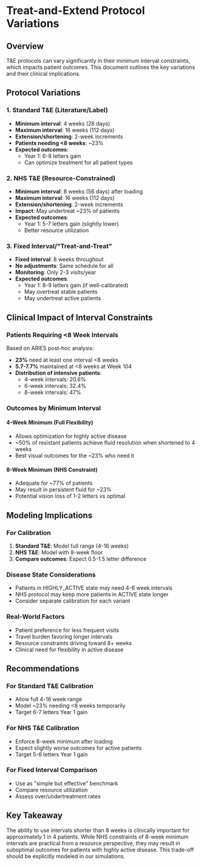 # Treat-and-Extend Protocol Variations

## Overview

T&E protocols can vary significantly in their minimum interval constraints, which impacts patient outcomes. This document outlines the key variations and their clinical implications.

## Protocol Variations

### 1. Standard T&E (Literature/Label)
- **Minimum interval**: 4 weeks (28 days)
- **Maximum interval**: 16 weeks (112 days)
- **Extension/shortening**: 2-week increments
- **Patients needing <8 weeks**: ~23%
- **Expected outcomes**: 
  - Year 1: 6-8 letters gain
  - Can optimize treatment for all patient types

### 2. NHS T&E (Resource-Constrained)
- **Minimum interval**: 8 weeks (56 days) after loading
- **Maximum interval**: 16 weeks (112 days)
- **Extension/shortening**: 2-week increments
- **Impact**: May undertreat ~23% of patients
- **Expected outcomes**:
  - Year 1: 5-7 letters gain (slightly lower)
  - Better resource utilization

### 3. Fixed Interval/"Treat-and-Treat"
- **Fixed interval**: 8 weeks throughout
- **No adjustments**: Same schedule for all
- **Monitoring**: Only 2-3 visits/year
- **Expected outcomes**:
  - Year 1: 8-9 letters gain (if well-calibrated)
  - May overtreat stable patients
  - May undertreat active patients

## Clinical Impact of Interval Constraints

### Patients Requiring <8 Week Intervals

Based on ARIES post-hoc analysis:
- **23%** need at least one interval <8 weeks
- **5.7-7.7%** maintained at <8 weeks at Week 104
- **Distribution of intensive patients**:
  - 4-week intervals: 20.6%
  - 6-week intervals: 32.4%
  - 8-week intervals: 47%

### Outcomes by Minimum Interval

#### 4-Week Minimum (Full Flexibility)
- Allows optimization for highly active disease
- ~50% of resistant patients achieve fluid resolution when shortened to 4 weeks
- Best visual outcomes for the ~23% who need it

#### 8-Week Minimum (NHS Constraint)
- Adequate for ~77% of patients
- May result in persistent fluid for ~23%
- Potential vision loss of 1-2 letters vs optimal

## Modeling Implications

### For Calibration
1. **Standard T&E**: Model full range (4-16 weeks)
2. **NHS T&E**: Model with 8-week floor
3. **Compare outcomes**: Expect 0.5-1.5 letter difference

### Disease State Considerations
- Patients in HIGHLY_ACTIVE state may need 4-6 week intervals
- NHS protocol may keep more patients in ACTIVE state longer
- Consider separate calibration for each variant

### Real-World Factors
- Patient preference for less frequent visits
- Travel burden favoring longer intervals
- Resource constraints driving toward 8+ weeks
- Clinical need for flexibility in active disease

## Recommendations

### For Standard T&E Calibration
- Allow full 4-16 week range
- Model ~23% needing <8 weeks temporarily
- Target 6-7 letters Year 1 gain

### For NHS T&E Calibration
- Enforce 8-week minimum after loading
- Expect slightly worse outcomes for active patients
- Target 5-6 letters Year 1 gain

### For Fixed Interval Comparison
- Use as "simple but effective" benchmark
- Compare resource utilization
- Assess over/undertreatment rates

## Key Takeaway

The ability to use intervals shorter than 8 weeks is clinically important for approximately 1 in 4 patients. While NHS constraints of 8-week minimum intervals are practical from a resource perspective, they may result in suboptimal outcomes for patients with highly active disease. This trade-off should be explicitly modeled in our simulations.